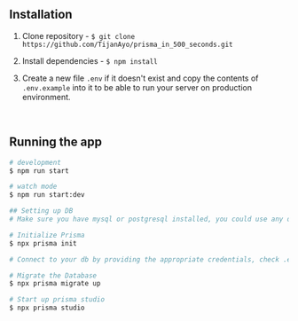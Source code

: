 ## Installation


1. Clone repository - `$ git clone https://github.com/TijanAyo/prisma_in_500_seconds.git`

2. Install dependencies - `$ npm install`

3. Create a new file `.env` if it doesn't exist and copy the contents of `.env.example` into it to be able to run your server on production environment.

<br>

## Running the app

```bash
# development
$ npm run start

# watch mode
$ npm run start:dev

## Setting up DB
# Make sure you have mysql or postgresql installed, you could use any database of your choice

# Initialize Prisma 
$ npx prisma init

# Connect to your db by providing the appropriate credentials, check .env.example for a similar example

# Migrate the Database 
$ npx prisma migrate up

# Start up prisma studio
$ npx prisma studio
```